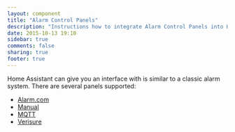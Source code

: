 ```yaml
---
layout: component
title: "Alarm Control Panels"
description: "Instructions how to integrate Alarm Control Panels into Home Assistant."
date: 2015-10-13 19:10
sidebar: true
comments: false
sharing: true
footer: true
---
```



Home Assistant can give you an interface with is similar to a classic alarm system. There are several panels supported:

- [Alarm.com](/components/alarm_control_panel.alarmdotcom/)
- [Manual](/components/alarm_control_panel.manual/)
- [MQTT](/components/alarm_control_panel.mqtt/)
- [Verisure](/components/verisure/)

